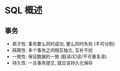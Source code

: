 # SQL 概述

## 事务

-   原子性: 事务要么同时成功, 要么同时失败 (不可分割)
-   隔离性: 多个事务之间相互独立, 互补干扰
-   一致性: 保证数据的一致 (脏读/幻读/不可重复读)
-   持久性: 一旦事务提交, 就应该持久化保存
